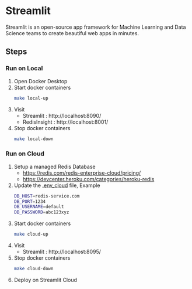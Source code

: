 # Streamlit

Streamlit is an open-source app framework for Machine Learning and Data Science teams to create beautiful web apps in minutes.

## Steps

### Run on Local

1. Open Docker Desktop
2. Start docker containers
    ```bash
    make local-up
    ```
3. Visit
   - Streamlit : http://localhost:8090/
   - RedisInsight : http://localhost:8001/
4. Stop docker containers
    ```bash
    make local-down
    ```

### Run on Cloud
1. Setup a managed Redis Database
   - https://redis.com/redis-enterprise-cloud/pricing/
   - https://devcenter.heroku.com/categories/heroku-redis
2. Update the [.env_cloud](./.env_cloud) file, Example
    ```bash
    DB_HOST=redis-service.com
    DB_PORT=1234
    DB_USERNAME=default
    DB_PASSWORD=abc123xyz
    ```
3. Start docker containers
    ```bash
    make cloud-up
    ```
4. Visit
   - Streamlit : http://localhost:8095/
5. Stop docker containers
    ```bash
    make cloud-down
    ```
6. Deploy on Streamlit Cloud
